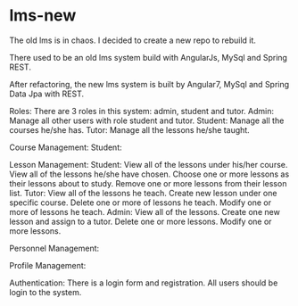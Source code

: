 # lms-new
The old lms is in chaos. I decided to create a new repo to rebuild it.

There used to be an old lms system build with AngularJs, MySql and Spring REST.

After refactoring, the new lms system is built by Angular7, MySql and Spring Data Jpa with REST.


Roles:
There are 3 roles in this system: admin, student and tutor. 
Admin: Manage all other users with role student and tutor. 
Student: Manage all the courses he/she has. 
Tutor: Manage all the lessons he/she taught.

Course Management:
  Student: 
  

Lesson Management:
  Student: 
    View all of the lessons under his/her course.
    View all of the lessons he/she have chosen.
    Choose one or more lessons as their lessons about to study.
    Remove one or more lessons from their lesson list.
  Tutor:
    View all of the lessons he teach.
    Create new lesson under one specific course.
    Delete one or more of lessons he teach.
    Modify one or more of lessons he teach.
  Admin:
    View all of the lessons.
    Create one new lesson and assign to a tutor.
    Delete one or more lessons.
    Modify one or more lessons.

Personnel Management:

Profile Management:

Authentication:
There is a login form and registration. All users should be login to the system.

